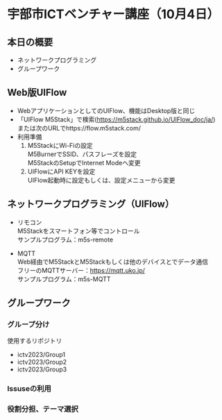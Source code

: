 # 宇部市ICTベンチャー講座（10月4日）
## 本日の概要
- ネットワークプログラミング
- グループワーク

## Web版UIFlow
- WebアプリケーションとしてのUIFlow、機能はDesktop版と同じ  
- 「UIFlow M5Stack」で検索(https://m5stack.github.io/UIFlow_doc/ja/)  
または次のURLでhttps://flow.m5stack.com/  
- 利用準備  
  1. M5StackにWi-Fiの設定  
M5BurnerでSSID、パスフレーズを設定  
M5StackのSetupでInternet Modeへ変更  
  2. UIFlowにAPI KEYを設定  
UIFlow起動時に設定もしくは、設定メニューから変更  

## ネットワークプログラミング（UIFlow）
- リモコン  
M5Stackをスマートフォン等でコントロール  
サンプルプログラム：m5s-remote

- MQTT  
Web経由でM5StackとM5Stackもしくは他のデバイスとでデータ通信  
フリーのMQTTサーバー：https://mqtt.uko.jp/  
サンプルプログラム：m5s-MQTT  

## グループワーク
### グループ分け
使用するリポジトリ  
- ictv2023/Group1
- ictv2023/Group2
- ictv2023/Group3
### Issuseの利用
### 役割分担、テーマ選択


